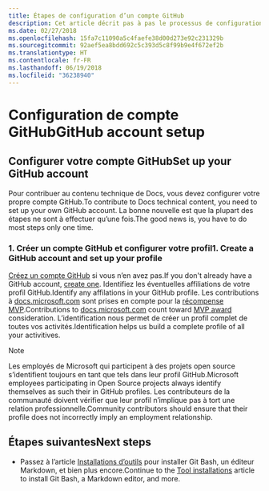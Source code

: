 ```yaml
---
title: Étapes de configuration d’un compte GitHub
description: Cet article décrit pas à pas le processus de configuration d’un compte GitHub, celui-ci étant nécessaire pour contribuer au contenu de docs.microsoft.com.
ms.date: 02/27/2018
ms.openlocfilehash: 15fa7c11090a5c4faefe38d00d273e92c231329b
ms.sourcegitcommit: 92aef5ea8bdd692c5c393d5c8f99b9e4f672ef2b
ms.translationtype: HT
ms.contentlocale: fr-FR
ms.lasthandoff: 06/19/2018
ms.locfileid: "36238940"
---
```

# <a name="github-account-setup"></a><span data-ttu-id="6c838-103">Configuration de compte GitHub</span><span class="sxs-lookup"><span data-stu-id="6c838-103">GitHub account setup</span></span>

## <a name="set-up-your-github-account"></a><span data-ttu-id="6c838-104">Configurer votre compte GitHub</span><span class="sxs-lookup"><span data-stu-id="6c838-104">Set up your GitHub account</span></span>

<span data-ttu-id="6c838-105">Pour contribuer au contenu technique de Docs, vous devez configurer votre propre compte GitHub.</span><span class="sxs-lookup"><span data-stu-id="6c838-105">To contribute to Docs technical content, you need to set up your own GitHub account.</span></span> <span data-ttu-id="6c838-106">La bonne nouvelle est que la plupart des étapes ne sont à effectuer qu’une fois.</span><span class="sxs-lookup"><span data-stu-id="6c838-106">The good news is, you have to do most steps only one time.</span></span>

### <a name="1-create-a-github-account-and-set-up-your-profile"></a><span data-ttu-id="6c838-107">1. Créer un compte GitHub et configurer votre profil</span><span class="sxs-lookup"><span data-stu-id="6c838-107">1. Create a GitHub account and set up your profile</span></span>

<span data-ttu-id="6c838-108">[Créez un compte GitHub](https://github.com/join) si vous n’en avez pas.</span><span class="sxs-lookup"><span data-stu-id="6c838-108">If you don't already have a GitHub account, [create one](https://github.com/join).</span></span> <span data-ttu-id="6c838-109">Identifiez les éventuelles affiliations de votre profil GitHub.</span><span class="sxs-lookup"><span data-stu-id="6c838-109">Identify any affilations in your GitHub profile.</span></span> <span data-ttu-id="6c838-110">Les contributions à [docs.microsoft.com](https://docs.microsoft.com) sont prises en compte pour la [récompense MVP](https://mvp.microsoft.com).</span><span class="sxs-lookup"><span data-stu-id="6c838-110">Contributions to [docs.microsoft.com](https://docs.microsoft.com) count toward [MVP award](https://mvp.microsoft.com) consideration.</span></span> <span data-ttu-id="6c838-111">L’identification nous permet de créer un profil complet de toutes vos activités.</span><span class="sxs-lookup"><span data-stu-id="6c838-111">Identification helps us build a complete profile of all your activitives.</span></span>

>[!NOTE]
> <span data-ttu-id="6c838-112">Les employés de Microsoft qui participent à des projets open source s’identifient toujours en tant que tels dans leur profil GitHub.</span><span class="sxs-lookup"><span data-stu-id="6c838-112">Microsoft employees participating in Open Source projects always identify themselves as such their in GitHub profiles.</span></span> <span data-ttu-id="6c838-113">Les contributeurs de la communauté doivent vérifier que leur profil n’implique pas à tort une relation professionnelle.</span><span class="sxs-lookup"><span data-stu-id="6c838-113">Community contributors should ensure that their profile does not incorrectly imply an employment relationship.</span></span>

## <a name="next-steps"></a><span data-ttu-id="6c838-114">Étapes suivantes</span><span class="sxs-lookup"><span data-stu-id="6c838-114">Next steps</span></span>

* <span data-ttu-id="6c838-115">Passez à l’article [Installations d’outils](get-started-setup-tools.md) pour installer Git Bash, un éditeur Markdown, et bien plus encore.</span><span class="sxs-lookup"><span data-stu-id="6c838-115">Continue to the [Tool installations](get-started-setup-tools.md) article to install Git Bash, a Markdown editor, and more.</span></span>
